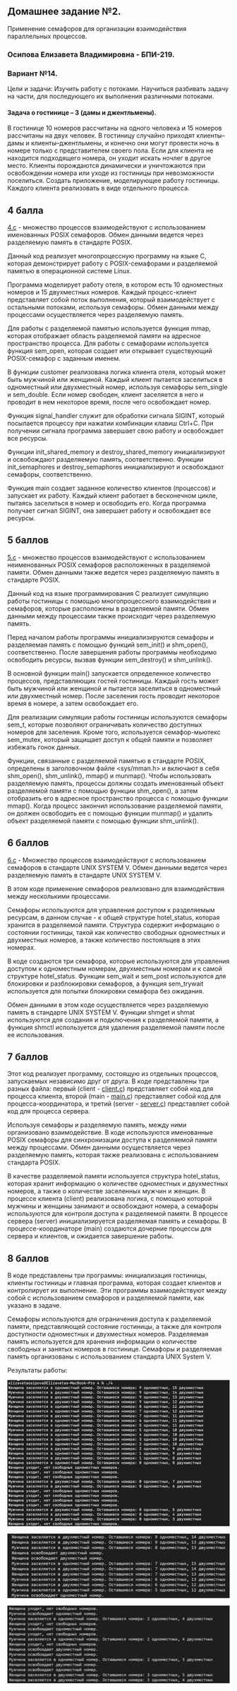 ## Домашнее задание №2.

Применение семафоров для организации взаимодействия параллельных процессов.

### **Осипова Елизавета Владимировна - БПИ-219**.

### **Вариант №14. <br>**

Цели и задачи: Изучить работу с потоками. Научиться разбивать задачу на части, для последующего их выполнения различными
потоками.

#### Задача о гостинице – 3 (дамы и джентльмены).

В гостинице 10 номеров рассчитаны на одного человека и 15 номеров рассчитаны на двух человек. В гостиницу случайно
приходят клиенты–дамы и клиенты–джентльмены, и конечно они могут провести ночь в номере только с представителем своего
пола. Если для клиента не находится подходящего номера, он уходит искать ночлег в другое место. Клиенты порождаются
динамически и уничтожаются при освобождении номера или уходе из гостиницы при невозможности поселиться. Создать
приложение, моделирующее работу гостиницы. Каждого клиента реализовать в виде отдельного процесса.

## 4 балла

[4.c](4%2F4.c) - множество процессов взаимодействуют с использованием именованных POSIX семафоров. Обмен данными ведется через разделяемую память в стандарте POSIX.

Данный код реализует многопроцессную программу на языке C, которая демонстрирует работу с POSIX-семафорами и разделяемой памятью в операционной системе Linux.

Программа моделирует работу отеля, в котором есть 10 одноместных номеров и 15 двухместных номеров. Каждый процесс-клиент представляет собой поток выполнения, который взаимодействует с остальными потоками, используя семафоры. Обмен данными между процессами осуществляется через разделяемую память.

Для работы с разделяемой памятью используется функция mmap, которая отображает область разделяемой памяти на адресное пространство процесса. Для работы с семафорами используется функция sem_open, которая создает или открывает существующий POSIX-семафор с заданным именем.

В функции customer реализована логика клиента отеля, который может быть мужчиной или женщиной. Каждый клиент пытается заселиться в одноместный или двухместный номер, используя семафоры sem_single и sem_double. Если номер свободен, клиент заселяется в него и проводит в нем некоторое время, после чего освобождает номер.

Функция signal_handler служит для обработки сигнала SIGINT, который посылается процессу при нажатии комбинации клавиш Ctrl+C. При получении сигнала программа завершает свою работу и освобождает все ресурсы.

Функции init_shared_memory и destroy_shared_memory инициализируют и освобождают разделяемую память, соответственно. Функции init_semaphores и destroy_semaphores инициализируют и освобождают семафоры, соответственно.

Функция main создает заданное количество клиентов (процессов) и запускает их работу. Каждый клиент работает в бесконечном цикле, пытаясь заселиться в номер и освободить его. Когда программа получает сигнал SIGINT, она завершает работу и освобождает все ресурсы.


## 5 баллов

[5.c](5%2F5.c) - множество процессов взаимодействуют с использованием неименованных POSIX семафоров расположенных в разделяемой памяти. Обмен данными также ведется через разделяемую память в стандарте POSIX.

Данный код на языке программирования С реализует симуляцию работы гостиницы с помощью многопроцессного взаимодействия и семафоров, которые расположены в разделяемой памяти. Обмен данными между процессами также происходит через разделяемую память.

Перед началом работы программы инициализируются семафоры и разделяемая память с помощью функций sem_init() и shm_open(), соответственно. После завершения работы программы необходимо освободить ресурсы, вызвав функции sem_destroy() и shm_unlink().

В основной функции main() запускается определенное количество процессов, представляющих гостей гостиницы. Каждый гость может быть мужчиной или женщиной и пытается заселиться в одноместный или двухместный номер. После заселения гость проводит некоторое время в номере, а затем освобождает его.

Для реализации симуляции работы гостиницы используются семафоры sem_t, которые позволяют ограничивать количество доступных номеров для заселения. Кроме того, используется семафор-мьютекс sem_mutex, который защищает доступ к общей памяти и позволяет избежать гонок данных.

Функции, связанные с разделяемой памятью в стандарте POSIX, определены в заголовочном файле <sys/mman.h> и включают в себя shm_open(), shm_unlink(), mmap() и munmap(). Чтобы использовать разделяемую память, процессы должны создать именованный объект разделяемой памяти с помощью функции shm_open(), а затем отобразить его в адресное пространство процесса с помощью функции mmap(). Когда процесс закончил использование разделяемой памяти, он должен освободить ее с помощью функции munmap() и удалить объект разделяемой памяти с помощью функции shm_unlink().

## 6 баллов

[6.c](6%2F6.c) - Множество процессов взаимодействуют с использованием семафоров в стандарте UNIX SYSTEM V. Обмен данными ведется через разделяемую память в стандарте UNIX SYSTEM V.

В этом коде применение семафоров реализовано для взаимодействия между несколькими процессами.

Семафоры используются для управления доступом к разделяемым ресурсам, в данном случае - к общей структуре hotel_status, которая хранится в разделяемой памяти. Структура содержит информацию о состоянии гостиницы, такой как количество свободных одноместных и двухместных номеров, а также количество постояльцев в этих номерах.

В коде создаются три семафора, которые используются для управления доступом к одноместным номерам, двухместным номерам и к самой структуре hotel_status. Функции sem_wait и sem_post используются для блокировки и разблокировки семафоров, а функция sem_trywait используется для попытки блокировки семафора без ожидания.

Обмен данными в этом коде осуществляется через разделяемую память в стандарте UNIX SYSTEM V. Функции shmget и shmat используются для создания и подключения к разделяемой памяти, а функция shmctl используется для удаления разделяемой памяти после ее использования.

## 7 баллов

Этот код реализует программу, состоящую из отдельных процессов, запускаемых независимо друг от друга. В коде представлены три разных файла: первый (client - [client.c](7%2Fclient.c)) представляет собой код для процесса клиента, второй (main - [main.c](7%2Fmain.c)) представляет собой код для процесса-координатора, и третий (server - [server.c](7%2Fserver.c)) представляет собой код для процесса сервера.

Используя семафоры и разделяемую память, между ними организовано взаимодействие. В коде используются именованные POSIX семафоры для синхронизации доступа к разделяемой памяти между процессами. Обмен данными осуществляется через разделяемую память, которая также реализована с использованием стандарта POSIX.

В качестве разделяемой памяти используется структура hotel_status, которая хранит информацию о количестве одноместных и двухместных номеров, а также о количестве заселенных мужчин и женщин. В процессе клиента (client) реализована логика, с помощью которой мужчины и женщины занимают и освобождают номера, а семафоры используются для контроля доступа к разделяемой памяти. В процессе сервера (server) инициализируется разделяемая память и семафоры. В процессе-координаторе (main) создаются дочерние процессы для сервера и клиентов, и ожидается завершение работы.

## 8 баллов

В коде представлены три программы: инициализация гостиницы, клиенты гостиницы и главная программа, которая создает клиентов и контролирует их выполнение. Эти программы взаимодействуют между собой с использованием семафоров и разделяемой памяти, как указано в задаче.

Семафоры используются для ограничения доступа к разделяемой памяти, представляющей состояние гостиницы, а также для контроля доступности одноместных и двухместных номеров. Разделяемая память используется для хранения информации о количестве свободных и занятых номеров в гостинице. Семафоры и разделяемая память организованы с использованием стандарта UNIX System V.

Результаты работы: 

![img.png](img.png)

![img_1.png](img_1.png)

![img_2.png](img_2.png)
